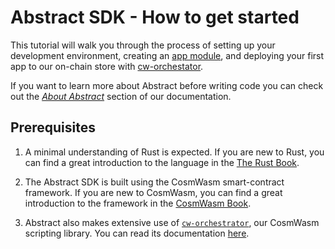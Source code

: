 # Abstract SDK - How to get started

This tutorial will walk you through the process of setting up your development environment, creating an [app module](../4_framework/7_module_types.md#apps), and deploying your first app to our on-chain store with [cw-orchestator](https://github.com/AbstractSDK/cw-orchestrator).

If you want to learn more about Abstract before writing code you can check out the [*About Abstract*](../4_framework/1_abstract_sdk.md) section of our documentation.

## Prerequisites

1. A minimal understanding of Rust is expected. If you are new to Rust, you can find a great introduction to the language in the [The Rust Book](https://doc.rust-lang.org/book/).

2. The Abstract SDK is built using the CosmWasm smart-contract framework. If you are new to CosmWasm, you can find a great introduction to the framework in the [CosmWasm Book](https://book.cosmwasm.com/).

3. Abstract also makes extensive use of [`cw-orchestrator`](https://github.com/AbstractSDK/cw-orchestrator), our CosmWasm scripting library. You can read its documentation [here](https://orchestrator.abstract.money/).
